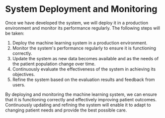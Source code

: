 # System Deployment and Monitoring

Once we have developed the system, we will deploy it in a production environment and monitor its performance regularly. The following steps will be taken:

1. Deploy the machine learning system in a production environment.
2. Monitor the system's performance regularly to ensure it is functioning correctly.
3. Update the system as new data becomes available and as the needs of the patient population change over time.
4. Continuously evaluate the effectiveness of the system in achieving its objectives.
5. Refine the system based on the evaluation results and feedback from users.

By deploying and monitoring the machine learning system, we can ensure that it is functioning correctly and effectively improving patient outcomes. Continuously updating and refining the system will enable it to adapt to changing patient needs and provide the best possible care.
